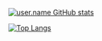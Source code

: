 [![user.name GitHub stats](https://github-readme-stats.vercel.app/api?username=jlianacastillo)](https://github.com/jlianacastillo/github-readme-stats) 

[![Top Langs](https://github-readme-stats.vercel.app/api/top-langs/?username=jlianacastillo&langs_cout=9)](https://github.com/jlianacastillo/github-readme-stats) 
